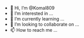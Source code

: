 - 👋 Hi, I’m @Komal809
- 👀 I’m interested in ...
- 🌱 I’m currently learning ...
- 💞️ I’m looking to collaborate on ...
- 📫 How to reach me ...

<!---
Komal809/Komal809 is a ✨ special ✨ repository because its `README.md` (this file) appears on your GitHub profile.
You can click the Preview link to take a look at your changes.
--->
